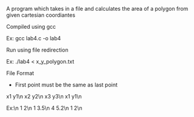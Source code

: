 A program which takes in a file and calculates the area of a polygon from given cartesian coordiantes

Compiled using gcc

Ex: gcc lab4.c -o lab4

Run using file redirection

Ex: ./lab4 < x_y_polygon.txt

File Format
- First point must be the same as last point

x1 y1\n
x2 y2\n
x3 y3\n
x1 y1\n

Ex:\n
1 2\n
1 3.5\n
4 5.2\n
1 2\n
